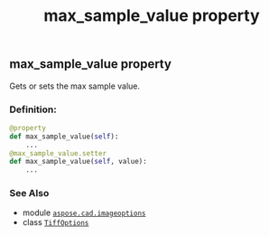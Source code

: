 ﻿---
title: max_sample_value property
second_title: Aspose.CAD for Python via .NET API References
description: 
type: docs
weight: 300
url: /python-net/aspose.cad.imageoptions/tiffoptions/max_sample_value/
is_root: false
---

## max_sample_value property


Gets or sets the max sample value.
### Definition:
```python
@property
def max_sample_value(self):
    ...
@max_sample_value.setter
def max_sample_value(self, value):
    ...
```

### See Also
* module [`aspose.cad.imageoptions`](../../)
* class [`TiffOptions`](/cad/python-net/aspose.cad.imageoptions/tiffoptions)
